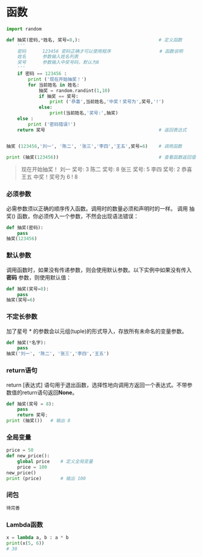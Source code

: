 # 函数

```python
import random

def 抽奖(密码,*姓名, 奖号=8,):                             # 定义函数
    '''
    密码      123456 密码正确才可以使用程序                  # 函数说明
    姓名      参数输入姓名列表
    奖号      参数输入中奖号码，默认为8
    '''
    if 密码 == 123456 :
        print ('现在开始抽奖！')
        for 当前姓名 in 姓名:
            抽奖 = random.randint(1,10)
            if 抽奖 == 奖号:
                print ('恭喜',当前姓名,'中奖！奖号为',奖号,'!')
            else:
                print(当前姓名,'奖号:',抽奖)
    else :
        print ('密码错误!')
    return 奖号                                          # 返回表达式


抽奖 (123456,'刘一', '陈二', '张三','李四','王五',奖号=6)    # 调用函数

print (抽奖(123456))                                     # 查看函数返回值
```
> 现在开始抽奖！
刘一 奖号: 3
陈二 奖号: 8
张三 奖号: 5
李四 奖号: 2
恭喜 王五 中奖！奖号为 6 !
8
### 必须参数
必需参数须以正确的顺序传入函数。调用时的数量必须和声明时的一样。
调用 抽奖() 函数，你必须传入一个参数，不然会出现语法错误：
```python
def 抽奖(密码):
    pass
抽奖(123456)
```
### 默认参数
调用函数时，如果没有传递参数，则会使用默认参数。以下实例中如果没有传入 **密码** 参数，则使用默认值：
```python
def 抽奖(奖号=8):
    pass
抽奖(奖号=6)
```
### 不定长参数
加了星号 * 的参数会以元组(tuple)的形式导入，存放所有未命名的变量参数。
```python
def 抽奖(*名字):
    pass
抽奖('刘一', '陈二', '张三','李四','王五')
```
### return语句
return [表达式] 语句用于退出函数，选择性地向调用方返回一个表达式。不带参数值的return语句返回**None**。
```python
def 抽奖(奖号 = 8):
    pass
    return 奖号;
print (抽奖())   # 输出 8
```
### 全局变量
```python
price = 50
def new_price():
    global price    # 定义全局变量
    price = 100
new_price()   
print (price)       # 输出 100
```
### 闭包
```python
待完善
```
### Lambda函数
```python
x = lambda a, b : a * b
print(x(5, 6))
# 30
```

